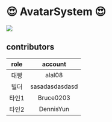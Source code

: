# 😍 AvatarSystem 😍
<img src="https://img.shields.io/badge/version-0.0.1-black" />

## contributors
|role|account|
|:--:|:--:|
|대빵|alal08|
|빌더|sasadasdasdasd|
|타인1|Bruce0203|
|타인2|DennisYun|
